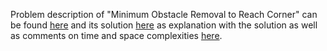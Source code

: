 Problem description of "Minimum Obstacle Removal to Reach Corner" can be found [here](https://leetcode.com/problems/minimum-obstacle-removal-to-reach-corner/description/)
and its solution [here](https://github.com/aurimas13/Solutions-To-Problems/blob/main/LeetCode/Python%20Solutions/Minimum%20Obstacle%20Removal%20to%20Reach%20Corner/minimum.py) as explanation with the solution as well as comments on time and space complexities [here](https://leetcode.com/problems/minimum-obstacle-removal-to-reach-corner/solutions/3044361/python-solution-slowish-yet-very-efficient-bfs/).
